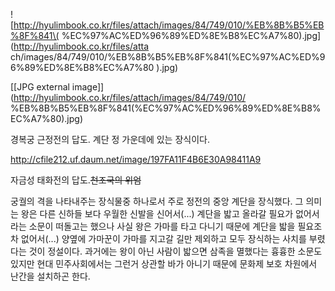 ![http://hyulimbook.co.kr/files/attach/images/84/749/010/%EB%8B%B5%EB%8F%841\(
%EC%97%AC%ED%96%89%ED%8E%B8%EC%A7%80\).jpg](http://hyulimbook.co.kr/files/atta
ch/images/84/749/010/%EB%8B%B5%EB%8F%841\(%EC%97%AC%ED%96%89%ED%8E%B8%EC%A7%80
\).jpg)

[[JPG external image]](http://hyulimbook.co.kr/files/attach/images/84/749/010/
%EB%8B%B5%EB%8F%841\(%EC%97%AC%ED%96%89%ED%8E%B8%EC%A7%80\).jpg)

경복궁 근정전의 답도. 계단 정 가운데에 있는 장식이다.

<http://cfile212.uf.daum.net/image/197FA11F4B6E30A98411A9>

자금성 태화전의 답도.<del>천조국의 위엄</del>

궁궐의 격을 나타내주는 장식물중 하나로서 주로 정전의 중앙 계단을 장식했다. 그 의미는 왕은 다른 신하들 보다 우월한 신발을 신어서(...)
계단을 밟고 올라갈 필요가 없어서라는 소문이 떠돌고는 했으나 사실 왕은 가마를 타고 다니기 때문에 계단을 밟을 필요조차 없어서(...)
양옆에 가마꾼이 가마를 지고갈 길만 제외하고 모두 장식하는 사치를 부렸다는 것이 정설이다. 과거에는 왕이 아닌 사람이 밟으면 삼족을 멸했다는
흉흉한 소문도 있지만 현대 민주사회에서는 그런거 상관할 바가 아니기 때문에 문화제 보호 차원에서 난간을 설치하곤 한다.

